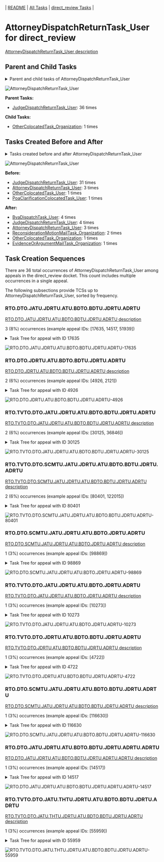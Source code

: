 <!-- DO NOT EDIT THIS FILE.  This file is autogenerated. -->
| [README](../README.md) | [All Tasks](../alltasks.md) | [direct_review Tasks](tasklist.md) |

# AttorneyDispatchReturnTask_User for direct_review

[AttorneyDispatchReturnTask_User description](../descr/AttorneyDispatchReturnTask_User.md)

## Parent and Child Tasks

<details><summary markdown='span'>Parent and child tasks of AttorneyDispatchReturnTask_User
</summary>

```
digraph G {
rankdir=LR;
node [shape=box]
"AttorneyDispatchReturnTask_User" -> "OtherColocatedTask_Organization" [label=1]
"JudgeDispatchReturnTask_User" -> "AttorneyDispatchReturnTask_User" [label=36]
}
```
</details>

![AttorneyDispatchReturnTask_User](dot/AttorneyDispatchReturnTask_User-parentchild.dot.png)

**Parent Tasks:**

   * [JudgeDispatchReturnTask_User](JudgeDispatchReturnTask_User.md): 36 times

**Child Tasks:**

   * [OtherColocatedTask_Organization](OtherColocatedTask_Organization.md): 1 times

## Tasks Created Before and After

<details><summary markdown='span'>Tasks created before and after AttorneyDispatchReturnTask_User</summary>

```
digraph G {
rankdir=LR;

"AttorneyDispatchReturnTask_User" -> "JudgeDispatchReturnTask_User" [label=4]
"AttorneyDispatchReturnTask_User" -> "BvaDispatchTask_User" [label=4]
"AttorneyDispatchReturnTask_User" -> "AttorneyDispatchReturnTask_User" [label=3]
"AttorneyDispatchReturnTask_User" -> "ReconsiderationMotionMailTask_Organization" [label=2]
"AttorneyDispatchReturnTask_User" -> "OtherColocatedTask_Organization" [label=1]
"AttorneyDispatchReturnTask_User" -> "EvidenceOrArgumentMailTask_Organization" [label=1]
"JudgeDispatchReturnTask_User" -> "AttorneyDispatchReturnTask_User" [label=31]
"AttorneyDispatchReturnTask_User" -> "AttorneyDispatchReturnTask_User" [label=3]
"PoaClarificationColocatedTask_User" -> "AttorneyDispatchReturnTask_User" [label=1]
"OtherColocatedTask_User" -> "AttorneyDispatchReturnTask_User" [label=1]
}
```
</details>

![AttorneyDispatchReturnTask_User](dot/AttorneyDispatchReturnTask_User.dot.png)

**Before:**

   * [JudgeDispatchReturnTask_User](JudgeDispatchReturnTask_User.md): 31 times
   * [AttorneyDispatchReturnTask_User](AttorneyDispatchReturnTask_User.md): 3 times
   * [OtherColocatedTask_User](OtherColocatedTask_User.md): 1 times
   * [PoaClarificationColocatedTask_User](PoaClarificationColocatedTask_User.md): 1 times

**After:**

   * [BvaDispatchTask_User](BvaDispatchTask_User.md): 4 times
   * [JudgeDispatchReturnTask_User](JudgeDispatchReturnTask_User.md): 4 times
   * [AttorneyDispatchReturnTask_User](AttorneyDispatchReturnTask_User.md): 3 times
   * [ReconsiderationMotionMailTask_Organization](ReconsiderationMotionMailTask_Organization.md): 2 times
   * [OtherColocatedTask_Organization](OtherColocatedTask_Organization.md): 1 times
   * [EvidenceOrArgumentMailTask_Organization](EvidenceOrArgumentMailTask_Organization.md): 1 times

## Task Creation Sequences

There are 36 total occurrences of AttorneyDispatchReturnTask_User among appeals in the direct_review docket.  This count includes multiple occurrences in a single appeal.

The following subsections provide TCSs up to AttorneyDispatchReturnTask_User, sorted by frequency.

### RTO.DTO.JATU.JDRTU.ATU.BDTO.BDTU.JDRTU.ADRTU

[RTO.DTO.JATU.JDRTU.ATU.BDTO.BDTU.JDRTU.ADRTU description](../descr/RTO.DTO.JATU.JDRTU.ATU.BDTO.BDTU.JDRTU.ADRTU.md)

3 (8%) occurrences (example appeal IDs: [17635, 14517, 51939])

<details><summary markdown='span'>Task Tree for appeal with ID 17635</summary>

```
@startuml
skinparam {
  ObjectBorderColor #555
  ObjectBorderThickness 0
  ObjectFontStyle bold
  ObjectFontSize 14
  ObjectAttributeFontColor #333
  ObjectAttributeFontSize 12
}
  object 0.RootTask #8dd3c7 {
Organization
}
  object 1.DistributionTask #ffffb3 {
Organization
}
  object 2.JudgeAssignTask #ccebc5 {
User
}
  object 3.JudgeDecisionReviewTask #d9d9d9 {
User
}
  object 4.AttorneyTask #bc80bd {
User
}
  object 5.BvaDispatchTask #b3de69 {
Organization
}
  object 6.BvaDispatchTask #b3de69 {
User
}
  object 7.JudgeDispatchReturnTask #ffffb3 {
User
}
  object 8.AttorneyDispatchReturnTask #fccde5 {
User  <back:white>    </back>
}
  object 9.OtherColocatedTask #80b1d3 {
Organization
}
  object 10.OtherColocatedTask #80b1d3 {
User
}
  object 11.OtherColocatedTask #80b1d3 {
User
}
  object 12.TimedHoldTask #fccde5 {
User
}
0.RootTask -- 1.DistributionTask
0.RootTask -- 2.JudgeAssignTask
0.RootTask -- 3.JudgeDecisionReviewTask
3.JudgeDecisionReviewTask -- 4.AttorneyTask
0.RootTask -- 5.BvaDispatchTask
5.BvaDispatchTask -- 6.BvaDispatchTask
6.BvaDispatchTask -- 7.JudgeDispatchReturnTask
7.JudgeDispatchReturnTask -- 8.AttorneyDispatchReturnTask
8.AttorneyDispatchReturnTask -- 9.OtherColocatedTask
9.OtherColocatedTask -- 10.OtherColocatedTask
9.OtherColocatedTask -- 11.OtherColocatedTask
11.OtherColocatedTask -- 12.TimedHoldTask
@enduml
```
</details>

![RTO.DTO.JATU.JDRTU.ATU.BDTO.BDTU.JDRTU.ADRTU-17635](uml/RTO.DTO.JATU.JDRTU.ATU.BDTO.BDTU.JDRTU.ADRTU-17635.png)

### RTO.DTO.JDRTU.ATU.BDTO.BDTU.JDRTU.ADRTU

[RTO.DTO.JDRTU.ATU.BDTO.BDTU.JDRTU.ADRTU description](../descr/RTO.DTO.JDRTU.ATU.BDTO.BDTU.JDRTU.ADRTU.md)

2 (6%) occurrences (example appeal IDs: [4926, 2121])

<details><summary markdown='span'>Task Tree for appeal with ID 4926</summary>

```
@startuml
skinparam {
  ObjectBorderColor #555
  ObjectBorderThickness 0
  ObjectFontStyle bold
  ObjectFontSize 14
  ObjectAttributeFontColor #333
  ObjectAttributeFontSize 12
}
  object 0.RootTask #8dd3c7 {
Organization
}
  object 1.DistributionTask #ffffb3 {
Organization
}
  object 2.JudgeDecisionReviewTask #d9d9d9 {
User
}
  object 3.AttorneyTask #bc80bd {
User
}
  object 4.BvaDispatchTask #b3de69 {
Organization
}
  object 5.BvaDispatchTask #b3de69 {
User
}
  object 6.JudgeDispatchReturnTask #ffffb3 {
User
}
  object 7.AttorneyDispatchReturnTask #fccde5 {
User  <back:white>    </back>
}
0.RootTask -- 1.DistributionTask
0.RootTask -- 2.JudgeDecisionReviewTask
2.JudgeDecisionReviewTask -- 3.AttorneyTask
0.RootTask -- 4.BvaDispatchTask
4.BvaDispatchTask -- 5.BvaDispatchTask
5.BvaDispatchTask -- 6.JudgeDispatchReturnTask
6.JudgeDispatchReturnTask -- 7.AttorneyDispatchReturnTask
@enduml
```
</details>

![RTO.DTO.JDRTU.ATU.BDTO.BDTU.JDRTU.ADRTU-4926](uml/RTO.DTO.JDRTU.ATU.BDTO.BDTU.JDRTU.ADRTU-4926.png)

### RTO.TVTO.DTO.JATU.JDRTU.ATU.BDTO.BDTU.JDRTU.ADRTU

[RTO.TVTO.DTO.JATU.JDRTU.ATU.BDTO.BDTU.JDRTU.ADRTU description](../descr/RTO.TVTO.DTO.JATU.JDRTU.ATU.BDTO.BDTU.JDRTU.ADRTU.md)

2 (6%) occurrences (example appeal IDs: [30125, 36846])

<details><summary markdown='span'>Task Tree for appeal with ID 30125</summary>

```
@startuml
skinparam {
  ObjectBorderColor #555
  ObjectBorderThickness 0
  ObjectFontStyle bold
  ObjectFontSize 14
  ObjectAttributeFontColor #333
  ObjectAttributeFontSize 12
}
  object 0.RootTask #8dd3c7 {
Organization
}
  object 1.TrackVeteranTask #bebada {
Organization
}
  object 2.DistributionTask #ffffb3 {
Organization
}
  object 3.JudgeAssignTask #ccebc5 {
User
}
  object 4.JudgeDecisionReviewTask #d9d9d9 {
User
}
  object 5.AttorneyTask #bc80bd {
User
}
  object 6.BvaDispatchTask #b3de69 {
Organization
}
  object 7.BvaDispatchTask #b3de69 {
User
}
  object 8.JudgeDispatchReturnTask #ffffb3 {
User
}
  object 9.AttorneyDispatchReturnTask #fccde5 {
User  <back:white>    </back>
}
  object 10.AttorneyDispatchReturnTask #fccde5 {
User  <back:white>    </back>
}
0.RootTask -- 1.TrackVeteranTask
0.RootTask -- 2.DistributionTask
0.RootTask -- 3.JudgeAssignTask
0.RootTask -- 4.JudgeDecisionReviewTask
4.JudgeDecisionReviewTask -- 5.AttorneyTask
0.RootTask -- 6.BvaDispatchTask
6.BvaDispatchTask -- 7.BvaDispatchTask
7.BvaDispatchTask -- 8.JudgeDispatchReturnTask
8.JudgeDispatchReturnTask -- 9.AttorneyDispatchReturnTask
8.JudgeDispatchReturnTask -- 10.AttorneyDispatchReturnTask
@enduml
```
</details>

![RTO.TVTO.DTO.JATU.JDRTU.ATU.BDTO.BDTU.JDRTU.ADRTU-30125](uml/RTO.TVTO.DTO.JATU.JDRTU.ATU.BDTO.BDTU.JDRTU.ADRTU-30125.png)

### RTO.TVTO.DTO.SCMTU.JATU.JDRTU.ATU.BDTO.BDTU.JDRTU.ADRTU

[RTO.TVTO.DTO.SCMTU.JATU.JDRTU.ATU.BDTO.BDTU.JDRTU.ADRTU description](../descr/RTO.TVTO.DTO.SCMTU.JATU.JDRTU.ATU.BDTO.BDTU.JDRTU.ADRTU.md)

2 (6%) occurrences (example appeal IDs: [80401, 122015])

<details><summary markdown='span'>Task Tree for appeal with ID 80401</summary>

```
@startuml
skinparam {
  ObjectBorderColor #555
  ObjectBorderThickness 0
  ObjectFontStyle bold
  ObjectFontSize 14
  ObjectAttributeFontColor #333
  ObjectAttributeFontSize 12
}
  object 0.RootTask #8dd3c7 {
Organization
}
  object 1.TrackVeteranTask #bebada {
Organization
}
  object 2.DistributionTask #ffffb3 {
Organization
}
  object 3.SpecialCaseMovementTask #8dd3c7 {
User
}
  object 4.JudgeAssignTask #ccebc5 {
User
}
  object 5.JudgeDecisionReviewTask #d9d9d9 {
User
}
  object 6.AttorneyTask #bc80bd {
User
}
  object 7.BvaDispatchTask #b3de69 {
Organization
}
  object 8.BvaDispatchTask #b3de69 {
User
}
  object 9.BvaDispatchTask #b3de69 {
User
}
  object 10.JudgeDispatchReturnTask #ffffb3 {
User
}
  object 11.AttorneyDispatchReturnTask #fccde5 {
User  <back:white>    </back>
}
  object 12.ReconsiderationMotionMailTask #fdb462 {
Organization
}
  object 13.ReconsiderationMotionMailTask #fdb462 {
Organization
}
  object 14.ReconsiderationMotionMailTask #fdb462 {
User
}
0.RootTask -- 1.TrackVeteranTask
0.RootTask -- 2.DistributionTask
2.DistributionTask -- 3.SpecialCaseMovementTask
0.RootTask -- 4.JudgeAssignTask
0.RootTask -- 5.JudgeDecisionReviewTask
5.JudgeDecisionReviewTask -- 6.AttorneyTask
0.RootTask -- 7.BvaDispatchTask
7.BvaDispatchTask -- 8.BvaDispatchTask
7.BvaDispatchTask -- 9.BvaDispatchTask
9.BvaDispatchTask -- 10.JudgeDispatchReturnTask
10.JudgeDispatchReturnTask -- 11.AttorneyDispatchReturnTask
0.RootTask -- 12.ReconsiderationMotionMailTask
12.ReconsiderationMotionMailTask -- 13.ReconsiderationMotionMailTask
13.ReconsiderationMotionMailTask -- 14.ReconsiderationMotionMailTask
@enduml
```
</details>

![RTO.TVTO.DTO.SCMTU.JATU.JDRTU.ATU.BDTO.BDTU.JDRTU.ADRTU-80401](uml/RTO.TVTO.DTO.SCMTU.JATU.JDRTU.ATU.BDTO.BDTU.JDRTU.ADRTU-80401.png)

### RTO.DTO.SCMTU.JATU.JDRTU.ATU.BDTO.JDRTU.ADRTU

[RTO.DTO.SCMTU.JATU.JDRTU.ATU.BDTO.JDRTU.ADRTU description](../descr/RTO.DTO.SCMTU.JATU.JDRTU.ATU.BDTO.JDRTU.ADRTU.md)

1 (3%) occurrences (example appeal IDs: [98869])

<details><summary markdown='span'>Task Tree for appeal with ID 98869</summary>

```
@startuml
skinparam {
  ObjectBorderColor #555
  ObjectBorderThickness 0
  ObjectFontStyle bold
  ObjectFontSize 14
  ObjectAttributeFontColor #333
  ObjectAttributeFontSize 12
}
  object 0.RootTask #8dd3c7 {
Organization
}
  object 1.DistributionTask #ffffb3 {
Organization
}
  object 2.SpecialCaseMovementTask #8dd3c7 {
User
}
  object 3.JudgeAssignTask #ccebc5 {
User
}
  object 4.JudgeDecisionReviewTask #d9d9d9 {
User
}
  object 5.AttorneyTask #bc80bd {
User
}
  object 6.BvaDispatchTask #b3de69 {
Organization
}
  object 7.BvaDispatchTask #b3de69 {
User
}
  object 8.BvaDispatchTask #b3de69 {
User
}
  object 9.JudgeDispatchReturnTask #ffffb3 {
User
}
  object 10.AttorneyDispatchReturnTask #fccde5 {
User  <back:white>    </back>
}
  object 11.JudgeDispatchReturnTask #ffffb3 {
User
}
  object 12.JudgeDispatchReturnTask #ffffb3 {
User
}
  object 13.JudgeDispatchReturnTask #ffffb3 {
User
}
  object 14.JudgeDispatchReturnTask #ffffb3 {
User
}
  object 15.JudgeDispatchReturnTask #ffffb3 {
User
}
  object 16.BvaDispatchTask #b3de69 {
User
}
0.RootTask -- 1.DistributionTask
1.DistributionTask -- 2.SpecialCaseMovementTask
0.RootTask -- 3.JudgeAssignTask
0.RootTask -- 4.JudgeDecisionReviewTask
4.JudgeDecisionReviewTask -- 5.AttorneyTask
0.RootTask -- 6.BvaDispatchTask
6.BvaDispatchTask -- 7.BvaDispatchTask
6.BvaDispatchTask -- 8.BvaDispatchTask
8.BvaDispatchTask -- 9.JudgeDispatchReturnTask
9.JudgeDispatchReturnTask -- 10.AttorneyDispatchReturnTask
8.BvaDispatchTask -- 11.JudgeDispatchReturnTask
8.BvaDispatchTask -- 12.JudgeDispatchReturnTask
8.BvaDispatchTask -- 13.JudgeDispatchReturnTask
8.BvaDispatchTask -- 14.JudgeDispatchReturnTask
8.BvaDispatchTask -- 15.JudgeDispatchReturnTask
6.BvaDispatchTask -- 16.BvaDispatchTask
@enduml
```
</details>

![RTO.DTO.SCMTU.JATU.JDRTU.ATU.BDTO.JDRTU.ADRTU-98869](uml/RTO.DTO.SCMTU.JATU.JDRTU.ATU.BDTO.JDRTU.ADRTU-98869.png)

### RTO.TVTO.DTO.JATU.JDRTU.ATU.BDTO.JDRTU.ADRTU

[RTO.TVTO.DTO.JATU.JDRTU.ATU.BDTO.JDRTU.ADRTU description](../descr/RTO.TVTO.DTO.JATU.JDRTU.ATU.BDTO.JDRTU.ADRTU.md)

1 (3%) occurrences (example appeal IDs: [10273])

<details><summary markdown='span'>Task Tree for appeal with ID 10273</summary>

```
@startuml
skinparam {
  ObjectBorderColor #555
  ObjectBorderThickness 0
  ObjectFontStyle bold
  ObjectFontSize 14
  ObjectAttributeFontColor #333
  ObjectAttributeFontSize 12
}
  object 0.RootTask #8dd3c7 {
Organization
}
  object 1.TrackVeteranTask #bebada {
Organization
}
  object 2.DistributionTask #ffffb3 {
Organization
}
  object 3.JudgeAssignTask #ccebc5 {
User
}
  object 4.JudgeDecisionReviewTask #d9d9d9 {
User
}
  object 5.AttorneyTask #bc80bd {
User
}
  object 6.BvaDispatchTask #b3de69 {
Organization
}
  object 7.BvaDispatchTask #b3de69 {
User
}
  object 8.JudgeDispatchReturnTask #ffffb3 {
User
}
  object 9.AttorneyDispatchReturnTask #fccde5 {
User  <back:white>    </back>
}
  object 10.OtherColocatedTask #80b1d3 {
Organization
}
  object 11.OtherColocatedTask #80b1d3 {
User
}
  object 12.BvaDispatchTask #b3de69 {
User
}
  object 13.BvaDispatchTask #b3de69 {
User
}
0.RootTask -- 1.TrackVeteranTask
0.RootTask -- 2.DistributionTask
0.RootTask -- 3.JudgeAssignTask
0.RootTask -- 4.JudgeDecisionReviewTask
4.JudgeDecisionReviewTask -- 5.AttorneyTask
0.RootTask -- 6.BvaDispatchTask
6.BvaDispatchTask -- 7.BvaDispatchTask
7.BvaDispatchTask -- 8.JudgeDispatchReturnTask
8.JudgeDispatchReturnTask -- 9.AttorneyDispatchReturnTask
9.AttorneyDispatchReturnTask -- 10.OtherColocatedTask
10.OtherColocatedTask -- 11.OtherColocatedTask
6.BvaDispatchTask -- 12.BvaDispatchTask
6.BvaDispatchTask -- 13.BvaDispatchTask
@enduml
```
</details>

![RTO.TVTO.DTO.JATU.JDRTU.ATU.BDTO.JDRTU.ADRTU-10273](uml/RTO.TVTO.DTO.JATU.JDRTU.ATU.BDTO.JDRTU.ADRTU-10273.png)

### RTO.TVTO.DTO.JDRTU.ATU.BDTO.BDTU.JDRTU.ADRTU

[RTO.TVTO.DTO.JDRTU.ATU.BDTO.BDTU.JDRTU.ADRTU description](../descr/RTO.TVTO.DTO.JDRTU.ATU.BDTO.BDTU.JDRTU.ADRTU.md)

1 (3%) occurrences (example appeal IDs: [4722])

<details><summary markdown='span'>Task Tree for appeal with ID 4722</summary>

```
@startuml
skinparam {
  ObjectBorderColor #555
  ObjectBorderThickness 0
  ObjectFontStyle bold
  ObjectFontSize 14
  ObjectAttributeFontColor #333
  ObjectAttributeFontSize 12
}
  object 0.RootTask #8dd3c7 {
Organization
}
  object 1.TrackVeteranTask #bebada {
Organization
}
  object 2.DistributionTask #ffffb3 {
Organization
}
  object 3.JudgeDecisionReviewTask #d9d9d9 {
User
}
  object 4.AttorneyTask #bc80bd {
User
}
  object 5.BvaDispatchTask #b3de69 {
Organization
}
  object 6.BvaDispatchTask #b3de69 {
User
}
  object 7.JudgeDispatchReturnTask #ffffb3 {
User
}
  object 8.AttorneyDispatchReturnTask #fccde5 {
User  <back:white>    </back>
}
0.RootTask -- 1.TrackVeteranTask
0.RootTask -- 2.DistributionTask
0.RootTask -- 3.JudgeDecisionReviewTask
3.JudgeDecisionReviewTask -- 4.AttorneyTask
0.RootTask -- 5.BvaDispatchTask
5.BvaDispatchTask -- 6.BvaDispatchTask
6.BvaDispatchTask -- 7.JudgeDispatchReturnTask
7.JudgeDispatchReturnTask -- 8.AttorneyDispatchReturnTask
@enduml
```
</details>

![RTO.TVTO.DTO.JDRTU.ATU.BDTO.BDTU.JDRTU.ADRTU-4722](uml/RTO.TVTO.DTO.JDRTU.ATU.BDTO.BDTU.JDRTU.ADRTU-4722.png)

### RTO.DTO.SCMTU.JATU.JDRTU.ATU.BDTO.BDTU.JDRTU.ADRTU

[RTO.DTO.SCMTU.JATU.JDRTU.ATU.BDTO.BDTU.JDRTU.ADRTU description](../descr/RTO.DTO.SCMTU.JATU.JDRTU.ATU.BDTO.BDTU.JDRTU.ADRTU.md)

1 (3%) occurrences (example appeal IDs: [116630])

<details><summary markdown='span'>Task Tree for appeal with ID 116630</summary>

```
@startuml
skinparam {
  ObjectBorderColor #555
  ObjectBorderThickness 0
  ObjectFontStyle bold
  ObjectFontSize 14
  ObjectAttributeFontColor #333
  ObjectAttributeFontSize 12
}
  object 0.RootTask #8dd3c7 {
Organization
}
  object 1.DistributionTask #ffffb3 {
Organization
}
  object 2.SpecialCaseMovementTask #8dd3c7 {
User
}
  object 3.JudgeAssignTask #ccebc5 {
User
}
  object 4.JudgeDecisionReviewTask #d9d9d9 {
User
}
  object 5.AttorneyTask #bc80bd {
User
}
  object 6.BvaDispatchTask #b3de69 {
Organization
}
  object 7.BvaDispatchTask #b3de69 {
User
}
  object 8.JudgeDispatchReturnTask #ffffb3 {
User
}
  object 9.AttorneyDispatchReturnTask #fccde5 {
User  <back:white>    </back>
}
0.RootTask -- 1.DistributionTask
1.DistributionTask -- 2.SpecialCaseMovementTask
0.RootTask -- 3.JudgeAssignTask
0.RootTask -- 4.JudgeDecisionReviewTask
4.JudgeDecisionReviewTask -- 5.AttorneyTask
0.RootTask -- 6.BvaDispatchTask
6.BvaDispatchTask -- 7.BvaDispatchTask
7.BvaDispatchTask -- 8.JudgeDispatchReturnTask
8.JudgeDispatchReturnTask -- 9.AttorneyDispatchReturnTask
@enduml
```
</details>

![RTO.DTO.SCMTU.JATU.JDRTU.ATU.BDTO.BDTU.JDRTU.ADRTU-116630](uml/RTO.DTO.SCMTU.JATU.JDRTU.ATU.BDTO.BDTU.JDRTU.ADRTU-116630.png)

### RTO.DTO.JATU.JDRTU.ATU.BDTO.BDTU.JDRTU.ADRTU.ADRTU

[RTO.DTO.JATU.JDRTU.ATU.BDTO.BDTU.JDRTU.ADRTU.ADRTU description](../descr/RTO.DTO.JATU.JDRTU.ATU.BDTO.BDTU.JDRTU.ADRTU.ADRTU.md)

1 (3%) occurrences (example appeal IDs: [14517])

<details><summary markdown='span'>Task Tree for appeal with ID 14517</summary>

```
@startuml
skinparam {
  ObjectBorderColor #555
  ObjectBorderThickness 0
  ObjectFontStyle bold
  ObjectFontSize 14
  ObjectAttributeFontColor #333
  ObjectAttributeFontSize 12
}
  object 0.RootTask #8dd3c7 {
Organization
}
  object 1.DistributionTask #ffffb3 {
Organization
}
  object 2.JudgeAssignTask #ccebc5 {
User
}
  object 3.JudgeDecisionReviewTask #d9d9d9 {
User
}
  object 4.AttorneyTask #bc80bd {
User
}
  object 5.BvaDispatchTask #b3de69 {
Organization
}
  object 6.BvaDispatchTask #b3de69 {
User
}
  object 7.JudgeDispatchReturnTask #ffffb3 {
User
}
  object 8.AttorneyDispatchReturnTask #fccde5 {
User  <back:white>    </back>
}
  object 9.AttorneyDispatchReturnTask #fccde5 {
User  <back:white>    </back>
}
0.RootTask -- 1.DistributionTask
0.RootTask -- 2.JudgeAssignTask
0.RootTask -- 3.JudgeDecisionReviewTask
3.JudgeDecisionReviewTask -- 4.AttorneyTask
0.RootTask -- 5.BvaDispatchTask
5.BvaDispatchTask -- 6.BvaDispatchTask
6.BvaDispatchTask -- 7.JudgeDispatchReturnTask
7.JudgeDispatchReturnTask -- 8.AttorneyDispatchReturnTask
7.JudgeDispatchReturnTask -- 9.AttorneyDispatchReturnTask
@enduml
```
</details>

![RTO.DTO.JATU.JDRTU.ATU.BDTO.BDTU.JDRTU.ADRTU.ADRTU-14517](uml/RTO.DTO.JATU.JDRTU.ATU.BDTO.BDTU.JDRTU.ADRTU.ADRTU-14517.png)

### RTO.TVTO.DTO.JATU.THTU.JDRTU.ATU.BDTO.BDTU.JDRTU.ADRTU

[RTO.TVTO.DTO.JATU.THTU.JDRTU.ATU.BDTO.BDTU.JDRTU.ADRTU description](../descr/RTO.TVTO.DTO.JATU.THTU.JDRTU.ATU.BDTO.BDTU.JDRTU.ADRTU.md)

1 (3%) occurrences (example appeal IDs: [55959])

<details><summary markdown='span'>Task Tree for appeal with ID 55959</summary>

```
@startuml
skinparam {
  ObjectBorderColor #555
  ObjectBorderThickness 0
  ObjectFontStyle bold
  ObjectFontSize 14
  ObjectAttributeFontColor #333
  ObjectAttributeFontSize 12
}
  object 0.RootTask #8dd3c7 {
Organization
}
  object 1.TrackVeteranTask #bebada {
Organization
}
  object 2.DistributionTask #ffffb3 {
Organization
}
  object 3.JudgeAssignTask #ccebc5 {
User
}
  object 4.JudgeAssignTask #ccebc5 {
User
}
  object 5.TimedHoldTask #fccde5 {
User
}
  object 6.TimedHoldTask #fccde5 {
User
}
  object 7.JudgeDecisionReviewTask #d9d9d9 {
User
}
  object 8.AttorneyTask #bc80bd {
User
}
  object 9.BvaDispatchTask #b3de69 {
Organization
}
  object 10.BvaDispatchTask #b3de69 {
User
}
  object 11.BvaDispatchTask #b3de69 {
User
}
  object 12.JudgeDispatchReturnTask #ffffb3 {
User
}
  object 13.AttorneyDispatchReturnTask #fccde5 {
User  <back:white>    </back>
}
  object 14.ReconsiderationMotionMailTask #fdb462 {
Organization
}
  object 15.ReconsiderationMotionMailTask #fdb462 {
Organization
}
  object 16.ReconsiderationMotionMailTask #fdb462 {
User
}
0.RootTask -- 1.TrackVeteranTask
0.RootTask -- 2.DistributionTask
0.RootTask -- 3.JudgeAssignTask
0.RootTask -- 4.JudgeAssignTask
4.JudgeAssignTask -- 5.TimedHoldTask
4.JudgeAssignTask -- 6.TimedHoldTask
0.RootTask -- 7.JudgeDecisionReviewTask
7.JudgeDecisionReviewTask -- 8.AttorneyTask
0.RootTask -- 9.BvaDispatchTask
9.BvaDispatchTask -- 10.BvaDispatchTask
9.BvaDispatchTask -- 11.BvaDispatchTask
11.BvaDispatchTask -- 12.JudgeDispatchReturnTask
12.JudgeDispatchReturnTask -- 13.AttorneyDispatchReturnTask
0.RootTask -- 14.ReconsiderationMotionMailTask
14.ReconsiderationMotionMailTask -- 15.ReconsiderationMotionMailTask
15.ReconsiderationMotionMailTask -- 16.ReconsiderationMotionMailTask
@enduml
```
</details>

![RTO.TVTO.DTO.JATU.THTU.JDRTU.ATU.BDTO.BDTU.JDRTU.ADRTU-55959](uml/RTO.TVTO.DTO.JATU.THTU.JDRTU.ATU.BDTO.BDTU.JDRTU.ADRTU-55959.png)

